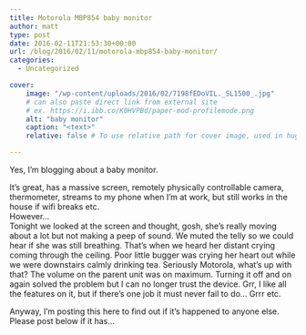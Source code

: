 ```yaml
---
title: Motorola MBP854 baby monitor
author: matt
type: post
date: 2016-02-11T21:53:30+00:00
url: /blog/2016/02/11/motorola-mbp854-baby-monitor/
categories:
  - Uncategorized

cover:
    image: "/wp-content/uploads/2016/02/7198fEDoVIL._SL1500_.jpg"
    # can also paste direct link from external site
    # ex. https://i.ibb.co/K0HVPBd/paper-mod-profilemode.png
    alt: "baby monitor"
    caption: "<text>"
    relative: false # To use relative path for cover image, used in hugo Page-bundles

---
```

Yes, I’m blogging about a baby monitor.

It’s great, has a massive screen, remotely physically controllable camera, thermometer, streams to my phone when I’m at work, but still works in the house if wifi breaks etc.  
However…  
Tonight we looked at the screen and thought, gosh, she’s really moving about a lot but not making a peep of sound. We muted the telly so we could hear if she was still breathing. That’s when we heard her distant crying coming through the ceiling. Poor little bugger was crying her heart out while we were downstairs calmly drinking tea. Seriously Motorola, what’s up with that? The volume on the parent unit was on maximum. Turning it off and on again solved the problem but I can no longer trust the device. Grr, I like all the features on it, but if there’s one job it must never fail to do… Grrr etc.

Anyway, I’m posting this here to find out if it’s happened to anyone else. Please post below if it has…